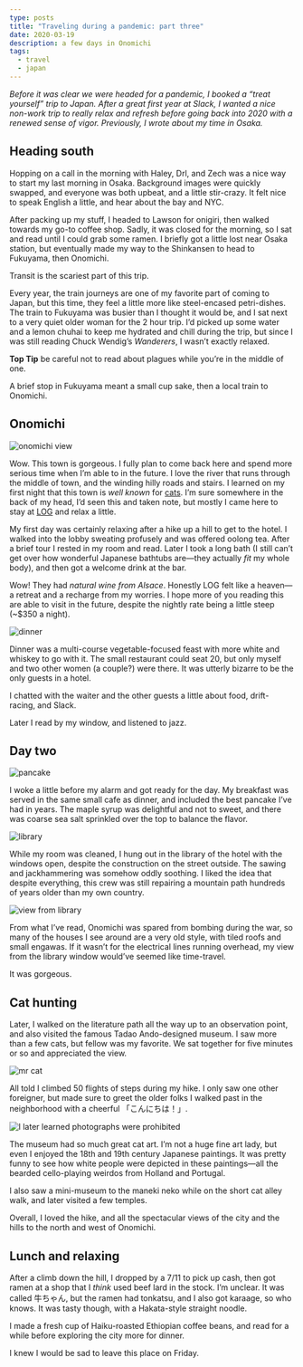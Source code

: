 ```yaml
---
type: posts
title: "Traveling during a pandemic: part three"
date: 2020-03-19
description: a few days in Onomichi
tags:
  - travel
  - japan
---
```


*Before it was clear we were headed for a pandemic, I booked a “treat yourself” trip to Japan. After a great first year at Slack, I wanted a nice non-work trip to really relax and refresh before going back into 2020 with a renewed sense of vigor. Previously, I wrote about my time in Osaka.*

## Heading south

Hopping on a call in the morning with Haley, Drl, and Zech was a nice way to start my last morning in Osaka. Background images were quickly swapped, and everyone was both upbeat, and a little stir-crazy. It felt nice to speak English a little, and hear about the bay and NYC. 

After packing up my stuff, I headed to Lawson for onigiri, then walked towards my go-to coffee shop. Sadly, it was closed for the morning, so I sat and read until I could grab some ramen. I briefly got a little lost near Osaka station, but eventually made my way to the Shinkansen to head to Fukuyama, then Onomichi.

Transit is the scariest part of this trip.

Every year, the train journeys are one of my favorite part of coming to Japan, but this time, they feel a little more like steel-encased petri-dishes. The train to Fukuyama was busier than I thought it would be, and I sat next to a very quiet older woman for the 2 hour trip. I’d picked up some water and a lemon chuhai to keep me hydrated and chill during the trip, but since I was still reading Chuck Wendig’s *Wanderers*, I wasn’t exactly relaxed.

**Top Tip** be careful not to read about plagues while you’re in the middle of one.

A brief stop in Fukuyama meant a small cup sake, then a local train to Onomichi. 

## Onomichi

![onomichi view](https://www.brookshelley.com/photos/ono_view.jpg)

Wow. This town is gorgeous. I fully plan to come back here and spend more serious time when I’m able to in the future. I love the river that runs through the middle of town, and the winding hilly roads and stairs. I learned on my first night that this town is _well known_ for [cats](https://www.boredpanda.com/cats-sneaking-security-ken-chan-gosaku-hiroshima-onomichi-city-museum-of-art/?utm_source=google&utm_medium=organic&utm_campaign=organic). I’m sure somewhere in the back of my head, I’d seen this and taken note, but mostly I came here to stay at [LOG](https://monocle.com/magazine/issues/122/destination-japan/) and relax a little.

My first day was certainly relaxing after a hike up a hill to get to the hotel. I walked into the lobby sweating profusely and was offered oolong tea. After a brief tour I rested in my room and read. Later I took a long bath (I still can’t get over how wonderful Japanese bathtubs are—they actually _fit_ my whole body), and then got a welcome drink at the bar.

Wow! They had *natural wine from Alsace*. Honestly LOG felt like a heaven—a retreat and a recharge from my worries. I hope more of you reading this are able to visit in the future, despite the nightly rate being a little steep (~$350 a night). 

![dinner](https://www.brookshelley.com/photos/ono_dinner.jpg)

Dinner was a multi-course vegetable-focused feast with more white and whiskey to go with it. The small restaurant could seat 20, but only myself and two other women (a couple?) were there. It was utterly bizarre to be the only guests in a hotel.

I chatted with the waiter and the other guests a little about food, drift-racing, and Slack.

Later I read by my window, and listened to jazz.

## Day two

![pancake](https://www.brookshelley.com/photos/ono_pancake.jpg)

I woke a little before my alarm and got ready for the day. My breakfast was served in the same small cafe as dinner, and included the best pancake I’ve had in years. The maple syrup was delightful and not to sweet, and there was coarse sea salt sprinkled over the top to balance the flavor.

![library](https://www.brookshelley.com/photos/ono_library.jpg)

While my room was cleaned, I hung out in the library of the hotel with the windows open, despite the construction on the street outside. The sawing and jackhammering was somehow oddly soothing. I liked the idea that despite everything, this crew was still repairing a mountain path hundreds of years older than my own country. 

![view from library](https://www.brookshelley.com/photos/ono_library_view.jpg)

From what I’ve read, Onomichi was spared from bombing during the war, so many of the houses I see around are a very old style, with tiled roofs and small engawas. If it wasn’t for the electrical lines running overhead, my view from the library window would’ve seemed like time-travel. 

It was gorgeous.

## Cat hunting

Later, I walked on the literature path all the way up to an observation point, and also visited the famous Tadao Ando-designed museum. I saw more than a few cats, but fellow was my favorite. We sat together for five minutes or so and appreciated the view.

![mr cat](https://www.brookshelley.com/photos/mr_cat.jpg)

All told I climbed 50 flights of steps during my hike. I only saw one other foreigner, but made sure to greet the older folks I walked past in the neighborhood with a cheerful 「こんにちは！」.

![I later learned photographs were prohibited](https://www.brookshelley.com/photos/elephant.jpg)

The museum had so much great cat art. I’m not a huge fine art lady, but even I enjoyed the 18th and 19th century Japanese paintings. It was pretty funny to see how white people were depicted in these paintings—all the bearded cello-playing weirdos from Holland and Portugal. 

I also saw a mini-museum to the maneki neko while on the short cat alley walk, and later visited a few temples.

Overall, I loved the hike, and all the spectacular views of the city and the hills to the north and west of Onomichi. 

## Lunch and relaxing

After a climb down the hill, I dropped by a 7/11 to pick up cash, then got ramen at a shop that I _think_ used beef lard in the stock. I’m unclear. It was called 牛ちゃん, but the ramen had tonkatsu, and I also got karaage, so who knows. It was tasty though, with a Hakata-style straight noodle.

I made a fresh cup of Haiku-roasted Ethiopian coffee beans, and read for a while before exploring the city more for dinner.

I knew I would be sad to leave this place on Friday.

